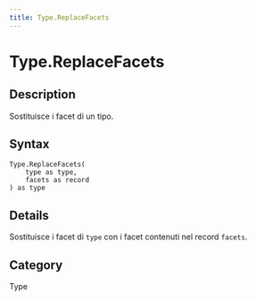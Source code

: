 ```yaml
---
title: Type.ReplaceFacets
---
```


# Type.ReplaceFacets


## Description

Sostituisce i facet di un tipo.


## Syntax

```powerquery
Type.ReplaceFacets(
    type as type,
    facets as record
) as type
```


## Details

Sostituisce i facet di <code>type</code> con i facet contenuti nel record <code>facets</code>.



## Category
Type
